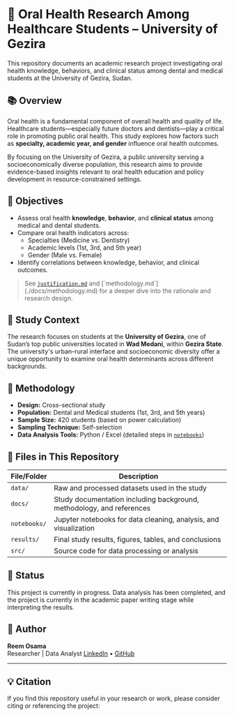 <!-- markdownlint-disable MD013 -->

# 🦷 Oral Health Research Among Healthcare Students – University of Gezira

This repository documents an academic research project investigating oral health knowledge, behaviors, and clinical status among dental and medical students at the University of Gezira, Sudan.

## 📚 Overview

Oral health is a fundamental component of overall health and quality of life. Healthcare students—especially future doctors and dentists—play a critical role in promoting public oral health. This study explores how factors such as **specialty, academic year, and gender** influence oral health outcomes.

By focusing on the University of Gezira, a public university serving a socioeconomically diverse population, this research aims to provide evidence-based insights relevant to oral health education and policy development in resource-constrained settings.

## 🎯 Objectives

- Assess oral health **knowledge**, **behavior**, and **clinical status** among medical and dental students.
- Compare oral health indicators across:
  - Specialties (Medicine vs. Dentistry)
  - Academic levels (1st, 3rd, and 5th year)
  - Gender (Male vs. Female)
- Identify correlations between knowledge, behavior, and clinical outcomes.

> See [`justification.md`](./docs/justification.md`) and [`methodology.md`](./docs/methodology.md) for a deeper dive into the rationale and research design.

## 📍 Study Context

The research focuses on students at the **University of Gezira**, one of Sudan’s top public universities located in **Wad Medani**, within **Gezira State**. The university's urban–rural interface and socioeconomic diversity offer a unique opportunity to examine oral health determinants across different backgrounds.

## 🧪 Methodology

- **Design:** Cross-sectional study
- **Population:** Dental and Medical students (1st, 3rd, and 5th years)
- **Sample Size:** 420 students (based on power calculation)
- **Sampling Technique:** Self-selection
- **Data Analysis Tools:** Python / Excel (detailed steps in [`notebooks`](./notebooks))

## 📝 Files in This Repository

| File/Folder | Description |
|-------------|-------------|
| `data/` | Raw and processed datasets used in the study |
| `docs/` | Study documentation including background, methodology, and references |
| `notebooks/` | Jupyter notebooks for data cleaning, analysis, and visualization |
| `results/` | Final study results, figures, tables, and conclusions |
| `src/` | Source code for data processing or analysis |

## 📌 Status

This project is currently in progress. Data analysis has been completed, and the project is currently in the academic paper writing stage while interpreting the results.

## 🧠 Author

**Reem Osama**  
Researcher | Data Analyst
[LinkedIn](https://www.linkedin.com/in/reosama) • [GitHub](https://github.com/reunicorn1)  

---

## 💡 Citation

If you find this repository useful in your research or work, please consider citing or referencing the project:
